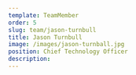 ```yaml
---
template: TeamMember
order: 5
slug: team/jason-turnbull
title: Jason Turnbull
image: /images/jason-turnball.jpg
position: Chief Technology Officer
description: 
---
```

